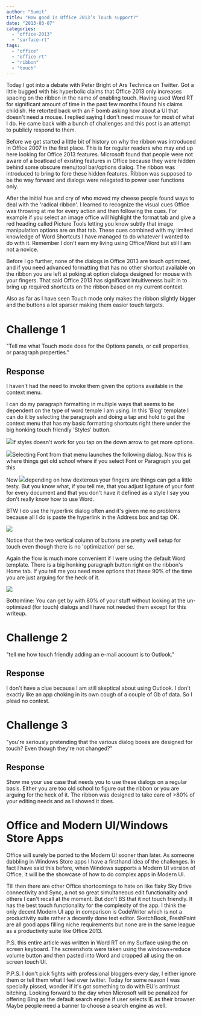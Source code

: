 ```yaml
---
author: "Sumit"
title: "How good is Office 2013’s Touch support?"
date: "2013-03-07"
categories: 
  - "office-2013"
  - "surface-rt"
tags: 
  - "office"
  - "office-rt"
  - "ribbon"
  - "touch"
---
```


Today I got into a debate with Peter Bright of Ars Technica on Twitter. Got a little bugged with his hyperbolic claims that Office 2013 only increases spacing on the ribbon in the name of enabling touch. Having used Word RT for significant amount of time in the past few months I found his claims childish. He retorted back with an F bomb asking how about a UI that doesn't need a mouse. I replied saying I don't need mouse for most of what I do. He came back with a bunch of challenges and this post is an attempt to publicly respond to them.

Before we get started a little bit of history on why the ribbon was introduced in Office 2007 in the first place. This is for regular readers who may end up here looking for Office 2013 features. Microsoft found that people were not aware of a boatload of existing features in Office because they were hidden behind some obscure menu/tool bar/options dialog. The ribbon was introduced to bring to fore these hidden features. Ribbon was supposed to be the way forward and dialogs were relegated to power user functions only.

After the initial hue and cry of who moved my cheese people found ways to deal with the 'radical ribbon'. I learned to recognize the visual cues Office was throwing at me for every action and then following the cues. For example if you select an image office will highlight the format tab and give a red heading called Picture Tools letting you know subtly that image manipulation options are on that tab. These cues combined with my limited knowledge of Word Shortcuts I have managed to do whatever I wanted to do with it. Remember I don't earn my living using Office/Word but still I am not a novice.

Before I go further, none of the dialogs in Office 2013 are touch optimized, and if you need advanced formatting that has no other shortcut available on the ribbon you are left at poking at option dialogs designed for mouse with your fingers. That said Office 2013 has significant intuitiveness built in to bring up required shortcuts on the ribbon based on my current context.

Also as far as I have seen Touch mode only makes the ribbon slightly bigger and the buttons a lot sparser making them easier touch targets.

# Challenge 1

"Tell me what Touch mode does for the Options panels, or cell properties, or paragraph properties."

## Response

I haven't had the need to invoke them given the options available in the context menu.

I can do my paragraph formatting in multiple ways that seems to be dependent on the type of word temple I am using. In this 'Blog' template I can do it by selecting the paragraph and doing a tap and hold to get the context menu that has my basic formatting shortcuts right there under the big honking touch friendly 'Styles' button.

![](images/030713_2218_howgoodisof1.png)If styles doesn't work for you tap on the down arrow to get more options.

![](images/030713_2218_howgoodisof2.png)Selecting Font from that menu launches the following dialog. Now this is where things get old school where if you select Font or Paragraph you get this

Now ![](images/030713_2218_howgoodisof3.png)depending on how dexterous your fingers are things can get a little testy. But you know what, if you tell me, that you adjust ligature of your font for every document and that you don't have it defined as a style I say you don't really know how to use Word.

BTW I do use the hyperlink dialog often and it's given me no problems because all I do is paste the hyperlink in the Address box and tap OK.

![](images/030713_2218_howgoodisof4.png)

Notice that the two vertical column of buttons are pretty well setup for touch even though there is no 'optimization' per se.

Again the flow is much more convenient if I were using the default Word template. There is a big honking paragraph button right on the ribbon's Home tab. If you tell me you need more options that these 90% of the time you are just arguing for the heck of it.

![](images/030713_2218_howgoodisof5.png)

Bottomline: You can get by with 80% of your stuff without looking at the un-optimized (for touch) dialogs and I have not needed them except for this writeup.

# Challenge 2

"tell me how touch friendly adding an e-mail account is to Outlook."

## Response

I don't have a clue because I am still skeptical about using Outlook. I don't exactly like an app choking in its own cough of a couple of Gb of data. So I plead no contest.

# Challenge 3

"you're seriously pretending that the various dialog boxes are designed for touch? Even though they're not changed?"

## Response

Show me your use case that needs you to use these dialogs on a regular basis. Either you are too old school to figure out the ribbon or you are arguing for the heck of it. The ribbon was designed to take care of >80% of your editing needs and as I showed it does.

# Office and Modern UI/Windows Store Apps

Office will surely be ported to the Modern UI sooner than later. As someone dabbling in Windows Store apps I have a firsthand idea of the challenges. In fact I have said this before, when Windows supports a Modern UI version of Office, it will be the showcase of how to do complex apps in Modern UI.

Till then there are other Office shortcomings to hate on like flaky Sky Drive connectivity and Sync, a not so great simultaneous edit functionality and others I can't recall at the moment. But don't BS that it not touch friendly. It has the best touch functionality for the complexity of the app. I think the only decent Modern UI app in comparison is CodeWriter which is not a productivity suite rather a decently done text editor. SketchBook, FreshPaint are all good apps filling niche requirements but none are in the same league as a productivity suite like Office 2013.

P.S. this entire article was written in Word RT on my Surface using the on screen keyboard. The screenshots were taken using the windows+reduce volume button and then pasted into Word and cropped all using the on screen touch UI.

P.P.S. I don't pick fights with professional bloggers every day, I either ignore them or tell them what I feel over twitter. Today for some reason I was specially pissed, wonder if it's got something to do with EU's antitrust bitching. Looking forward to the day when Microsoft will be penalized for offering Bing as the default search engine if user selects IE as their browser. Maybe people need a banner to choose a search engine as well.
